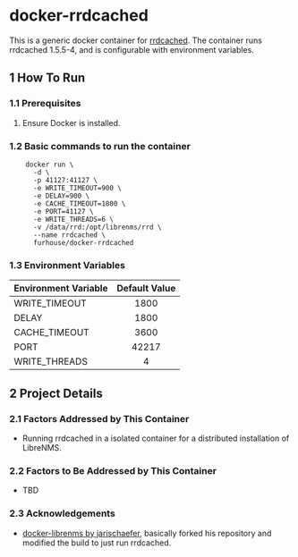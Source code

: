 # docker-rrdcached

This is a generic docker container for [rrdcached](https://oss.oetiker.ch/rrdtool/doc/rrdcached.en.html). The container runs rrdcached 1.5.5-4, and is configurable with environment variables.

## 1 How To Run

### 1.1 Prerequisites

1. Ensure Docker is installed.

### 1.2 Basic commands to run the container

        docker run \
          -d \
          -p 41127:41127 \
          -e WRITE_TIMEOUT=900 \
          -e DELAY=900 \
          -e CACHE_TIMEOUT=1800 \
          -e PORT=41127 \
          -e WRITE_THREADS=6 \
          -v /data/rrd:/opt/librenms/rrd \
          --name rrdcached \
          furhouse/docker-rrdcached

### 1.3 Environment Variables

| Environment Variable | Default Value |
| ------------- |:-------------:|
| WRITE_TIMEOUT | 1800 |
| DELAY | 1800 |
| CACHE_TIMEOUT | 3600 |
| PORT | 42217 |
| WRITE_THREADS | 4 |

## 2 Project Details

### 2.1 Factors Addressed by This Container

* Running rrdcached in a isolated container for a distributed installation of LibreNMS.

### 2.2 Factors to Be Addressed by This Container

* TBD

### 2.3  Acknowledgements

* [docker-librenms by jarischaefer](https://github.com/jarischaefer/docker-librenms), basically forked his repository and modified the build to just run rrdcached.
